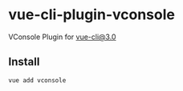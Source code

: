 # vue-cli-plugin-vconsole
VConsole Plugin for vue-cli@3.0

## Install
``` bash
vue add vconsole
```
